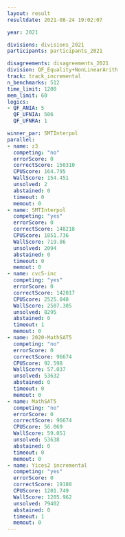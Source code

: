 ```yaml
---
layout: result
resultdate: 2021-08-24 19:02:07

year: 2021

divisions: divisions_2021
participants: participants_2021

disagreements: disagreements_2021
division: QF_Equality+NonLinearArith
track: track_incremental
n_benchmarks: 512
time_limit: 1200
mem_limit: 60
logics:
- QF_ANIA: 5
  QF_UFNIA: 506
  QF_UFNRA: 1

winner_par: SMTInterpol
parallel:
- name: z3
  competing: "no"
  errorScore: 0
  correctScore: 150310
  CPUScore: 164.795
  WallScore: 154.451
  unsolved: 2
  abstained: 0
  timeout: 0
  memout: 0
- name: SMTInterpol
  competing: "yes"
  errorScore: 0
  correctScore: 148218
  CPUScore: 1851.736
  WallScore: 719.86
  unsolved: 2094
  abstained: 0
  timeout: 0
  memout: 0
- name: cvc5-inc
  competing: "yes"
  errorScore: 0
  correctScore: 142017
  CPUScore: 2525.048
  WallScore: 2507.305
  unsolved: 8295
  abstained: 0
  timeout: 1
  memout: 0
- name: 2020-MathSAT5
  competing: "no"
  errorScore: 0
  correctScore: 96674
  CPUScore: 92.598
  WallScore: 57.037
  unsolved: 53632
  abstained: 0
  timeout: 0
  memout: 0
- name: MathSAT5
  competing: "no"
  errorScore: 0
  correctScore: 96674
  CPUScore: 56.069
  WallScore: 59.051
  unsolved: 53638
  abstained: 0
  timeout: 0
  memout: 0
- name: Yices2 incremental
  competing: "yes"
  errorScore: 0
  correctScore: 19180
  CPUScore: 1201.749
  WallScore: 1205.962
  unsolved: 79402
  abstained: 0
  timeout: 1
  memout: 0
---
```

